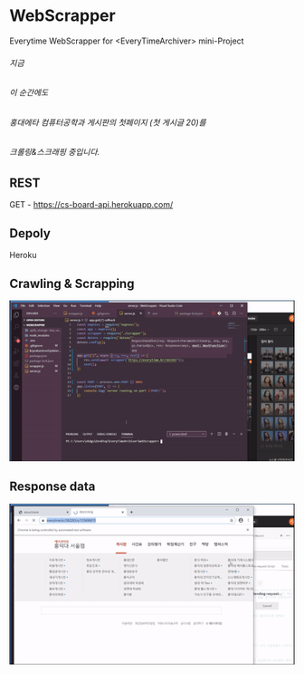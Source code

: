 # WebScrapper
Everytime WebScrapper for &lt;EveryTimeArchiver> mini-Project

###### 지금 

###### 이 순간에도 

###### 홍대에타 컴퓨터공학과 게시판의 첫페이지 (첫 게시글 20)를 

###### 크롤링&스크래핑 중입니다.


## REST
GET - https://cs-board-api.herokuapp.com/


## Depoly
Heroku


## Crawling & Scrapping
![Image of scrapping](https://raw.githubusercontent.com/wonAdam/WebScrapper/master/ezgif-6-b467455bb803.gif)




## Response data
![Image of response data](https://raw.githubusercontent.com/wonAdam/WebScrapper/master/ezgif.com-video-to-gif%20(1).gif)
